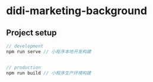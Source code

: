 # didi-marketing-background

## Project setup

```javascript
// development
npm run serve // 小程序本地开发构建


// production
npm run build // 小程序生产环境构建

```
